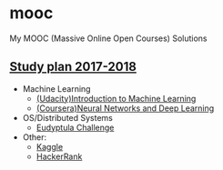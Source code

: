 # mooc
My MOOC (Massive Online Open Courses) Solutions

## [Study plan 2017-2018](plan_2017-2018.md)

- Machine Learning
  - [(Udacity)Introduction to Machine Learning](/ud120-projects)
  - [(Coursera)Neural Networks and Deep Learning](/neural-networks-deep-learning)
- OS/Distributed Systems
  - [Eudyptula Challenge](/eudyptula-challenge)
- Other:
  - [Kaggle](/kaggle)
  - [HackerRank](/hackerrank)

